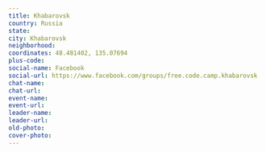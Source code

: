 ```yaml
---
title: Khabarovsk
country: Russia
state: 
city: Khabarovsk
neighborhood: 
coordinates: 48.481402, 135.07694
plus-code:
social-name: Facebook
social-url: https://www.facebook.com/groups/free.code.camp.khabarovsk
chat-name:
chat-url:
event-name:
event-url:
leader-name:
leader-url:
old-photo: 
cover-photo:
---
```


